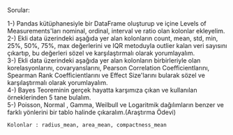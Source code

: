 Sorular:

1-) Pandas kütüphanesiyle bir DataFrame oluşturup ve içine Levels of Measurements'ları nominal, ordinal, interval ve ratio olan kolonlar ekleyelim.  
2-) Ekli data üzerindeki aşağıda yer alan kolonların count, mean, std, min, 25%, 50%, 75%, max değerlerini ve IQR metoduyla outlier kalan veri sayısını çıkartıp, bu değerleri sözel ve karşılaştırmalı olarak yorumlayalım.   
3-) Ekli data üzerindeki aşağıda yer alan kolonların birbirleriyle olan korelasyonlarını, covaryanslarını, Pearson Correlation Coefficientlarını, Spearman Rank Coefficientlarını ve Effect Size'larını bularak sözel ve karşılaştırmalı olarak yorumlayalım.  
4-) Bayes Teoreminin gerçek hayatta karşımıza çıkan ve kullanılan örneklerinden 5 tane bulalım.  
5-) Poisson, Normal , Gamma, Weilbull ve Logaritmik dağılımların benzer ve farklı yönlerini bir tablo halinde çıkaralım.(Araştırma Ödevi)  

    Kolonlar : radius_mean, area_mean, compactness_mean
